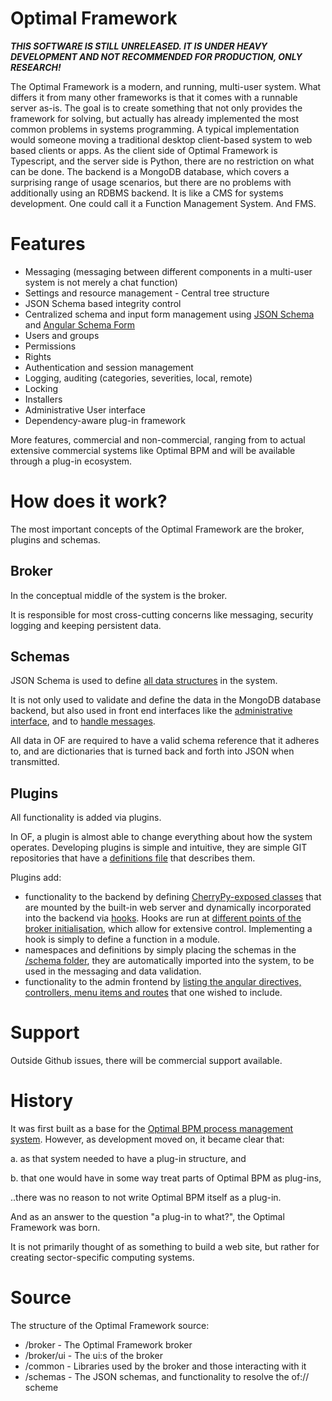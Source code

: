 # Optimal Framework

***THIS SOFTWARE IS STILL UNRELEASED. IT IS UNDER HEAVY DEVELOPMENT AND NOT RECOMMENDED FOR PRODUCTION, ONLY RESEARCH!***

The Optimal Framework is a modern, and running, multi-user system.
What differs it from many other frameworks is that it comes with a runnable server as-is.
The goal is to create something that not only provides the framework for solving, but actually has already implemented the most common problems in systems programming.
A typical implementation would someone moving a traditional desktop client-based system to web based clients or apps.
As the client side of Optimal Framework is Typescript, and the server side is Python, there are no restriction on what can be done.
The backend is a MongoDB database, which covers a surprising range of usage scenarios, but there are no problems with additionally using an RDBMS backend.
It is like a CMS for systems development. One could call it a Function Management System. And FMS.

# Features

* Messaging (messaging between different components in a multi-user system is not merely a chat function)
* Settings and resource management - Central tree structure
* JSON Schema based integrity control
* Centralized schema and input form management using [JSON Schema](http://json-schema.org/) and [Angular Schema Form](https://github.com/json-schema-form/angular-schema-form)
* Users and groups
* Permissions
* Rights
* Authentication and session management
* Logging, auditing (categories, severities, local, remote)
* Locking
* Installers
* Administrative User interface 
* Dependency-aware plug-in framework

More features, commercial and non-commercial, ranging from  to actual extensive commercial systems like Optimal BPM and will be available through a plug-in ecosystem.

# How does it work?

The most important concepts of the Optimal Framework are the broker, plugins and schemas.

## Broker
In the conceptual middle of the system is the broker. 

It is responsible for most cross-cutting concerns like messaging, security logging and keeping persistent data.

## Schemas
JSON Schema is used to define [all data structures](https://github.com/OptimalBPM/of/tree/master/schemas) in the system. 

It is not only used to validate and define the data in the MongoDB database backend, but also used in front end interfaces like the [administrative interface](https://github.com/OptimalBPM/of-admin), and to [handle messages](https://github.com/OptimalBPM/of/blob/master/common/messaging/handler.py#L115).

All data in OF are required to have a valid schema reference that it adheres to, and are dictionaries that is turned back and forth into JSON when transmitted.


## Plugins
All functionality is added via plugins. 

In OF, a plugin is almost able to change everything about how the system operates.
Developing plugins is simple and intuitive, they are simple GIT repositories that have a [definitions file](https://github.com/OptimalBPM/optimalbpm/blob/master/definitions.json) that describes them.

Plugins add:
* functionality to the backend by defining [CherryPy-exposed classes](https://github.com/OptimalBPM/optimalbpm/blob/master/broker/cherrypy/process.py) that are mounted by the built-in web server and dynamically
 incorporated into the backend via [hooks](https://github.com/OptimalBPM/optimalbpm/blob/master/hooks_broker.py). Hooks are run at [different points of the broker initialisation](https://github.com/OptimalBPM/of/blob/master/broker/broker.py#L185), which allow for extensive control. Implementing a hook is simply to define a function in a module.
* namespaces and definitions by simply placing the schemas in the [/schema folder](https://github.com/OptimalBPM/optimalbpm/tree/master/schemas), they are automatically imported into the system, to be used in the messaging and data validation.
* functionality to the admin frontend by [listing the angular directives, controllers, menu items and routes](https://github.com/OptimalBPM/optimalbpm/tree/master/admin-ui) that one wished to include. 



# Support

Outside Github issues, there will be commercial support available.

# History

It was first built as a base for the [Optimal BPM process management system](http://www.optimalbpm.se). 
However, as development moved on, it became clear that:

a. as that system needed to have a plug-in structure, and 

b. that one would have in some way treat parts of Optimal BPM as plug-ins,
 
..there was no reason to not write Optimal BPM itself as a plug-in.

And as an answer to the question "a plug-in to what?", the Optimal Framework was born.

It is not primarily thought of as something to build a web site, but rather for creating sector-specific computing systems.



# Source

The structure of the Optimal Framework source:
* /broker - The Optimal Framework broker
* /broker/ui - The ui:s of the broker
* /common - Libraries used by the broker and those interacting with it
* /schemas - The JSON schemas, and functionality to resolve the of:// scheme
